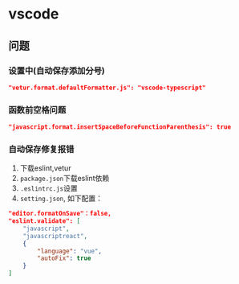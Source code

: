 # vscode

## 问题

### 设置中(自动保存添加分号)
```json
"vetur.format.defaultFormatter.js": "vscode-typescript"
```

### 函数前空格问题
```json
"javascript.format.insertSpaceBeforeFunctionParenthesis": true
```

### 自动保存修复报错
1. 下载eslint,vetur
2. `package.json`下载eslint依赖
3. `.eslintrc.js`设置
4. `setting.json`, 如下配置：
```json
"editor.formatOnSave"：false,
"eslint.validate": [
    "javascript",
    "javascriptreact",
    {
        "language": "vue",
        "autoFix": true
    }
]
```
